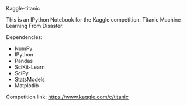 Kaggle-titanic


This is  an IPython Notebook for the Kaggle competition, Titanic Machine Learning From Disaster.


Dependencies:
- NumPy
- IPython
- Pandas
- SciKit-Learn
- SciPy
- StatsModels
- Matplotlib


Competition link: https://www.kaggle.com/c/titanic
